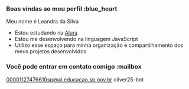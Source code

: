 ### Boas vindas ao meu perfil :blue_heart

Meu nome é Leandra da Silva

- Estou estudando na [Alura](https://www.alura.com.br)
- Estou me desenvolvendo na linguagem JavaScript
- Utilizo esse espaço para minha organização e compartilhamento dos meus projetos desenvolvidos

### Você pode entrar em contato comigo :mailbox

00001127476610sp@al.educacao.sp.gov.br
oliver25-bot

